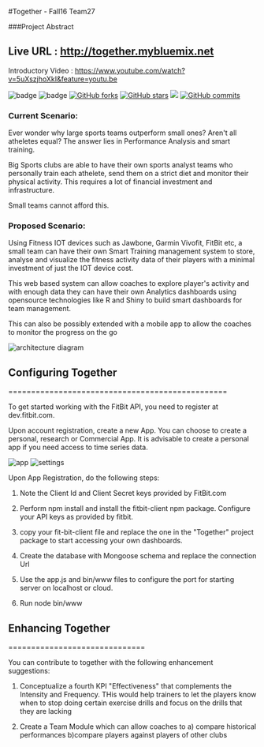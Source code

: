 #Together -  Fall16 Team27


###Project Abstract



## Live URL : http://together.mybluemix.net

Introductory Video :  https://www.youtube.com/watch?v=5uXszjhoXkI&feature=youtu.be

![badge](https://img.shields.io/travis/rust-lang/rust.svg) ![badge](https://img.shields.io/github/issues/SJSU272Lab/Together.svg) [![GitHub forks](https://img.shields.io/github/forks/SJSU272Lab/Together.svg?style=flat-square)](https://github.com/SJSU272Lab/Together/network) [![GitHub stars](https://img.shields.io/github/stars/SJSU272Lab/Together.svg?style=flat-square)](https://github.com/SJSU272Lab/Together/stargazers) [![](https://img.shields.io/badge/Closed%20Pull%20Request-9-green.svg)]() [![GitHub commits](https://img.shields.io/badge/commits-105-blue.svg)]()


### Current Scenario:

Ever wonder why large sports teams outperform small ones? Aren't all atheletes equal? The answer lies in Performance Analysis and smart training.

Big Sports clubs are able to have their own sports analyst teams who personally train each athelete, send them on a strict diet and monitor their physical activity. This requires a lot of financial investment and infrastructure.

Small teams cannot afford this.

### Proposed Scenario:

Using Fitness IOT devices such as Jawbone, Garmin Vivofit, FitBit etc, a small team can have their own Smart Training management system to store, analyse and visualize the fitness activity data of their players with a minimal investment of just the IOT device cost.

This web based system can allow coaches to explore player's activity and with enough data they can have their own Analytics dashboards using opensource technologies like R and Shiny to build smart dashboards for team management.

This can also be possibly extended with a mobile app to allow the coaches to monitor the progress on the go

![architecture diagram](https://cloud.githubusercontent.com/assets/17165443/19755925/01385132-9bce-11e6-8efb-71baef59b0cf.png)






## Configuring Together 

================================================


To get started working with the FitBit API, you need to register at dev.fitbit.com. 

Upon account registration, create a new App. You can choose to create a personal, research or Commercial App. It is advisable to create a personal app if you need access to time series data. 

![app](http://i.imgur.com/0NaJUqM.png)
![settings](http://i.imgur.com/xPcEDqR.jpg)


Upon App Registration, do the following steps:

1) Note the Client Id and Client Secret keys provided by FitBit.com

2) Perform npm install and install the fitbit-client npm package. Configure your API keys as provided by fitbit. 

3) copy your fit-bit-client file and replace the one in the "Together" project package to start accessing your own dashboards.

4) Create the database with Mongoose schema and replace the connection Url 

5) Use the app.js and bin/www files to configure the port for starting server on localhost or cloud.

6) Run node bin/www


## Enhancing Together
==============================

You can contribute to together with the following enhancement suggestions:

1) Conceptualize a fourth KPI "Effectiveness" that complements the Intensity and Frequency. THis would help trainers to let the players know when to stop doing certain exercise drills and focus on the drills that they are lacking

2) Create a Team Module which can allow coaches to a) compare historical performances b)compare players against players of other clubs
